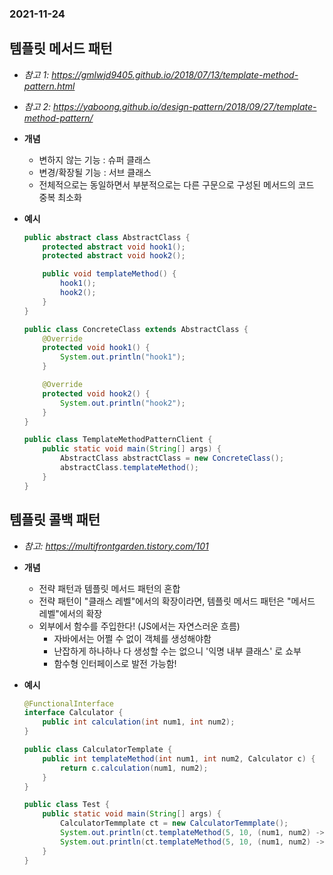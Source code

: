 ### 2021-11-24

## 템플릿 메서드 패턴
- *참고 1: https://gmlwjd9405.github.io/2018/07/13/template-method-pattern.html*
- *참고 2: https://yaboong.github.io/design-pattern/2018/09/27/template-method-pattern/*
- **개념**
    - 변하지 않는 기능 : 슈퍼 클래스
    - 변경/확장될 기능 : 서브 클래스
    - 전체적으로는 동일하면서 부분적으로는 다른 구문으로 구성된 메서드의 코드 중복 최소화

- **예시**
    ```java
    public abstract class AbstractClass {
        protected abstract void hook1();
        protected abstract void hook2();

        public void templateMethod() {
            hook1();
            hook2();
        }
    }

    public class ConcreteClass extends AbstractClass {
        @Override
        protected void hook1() {
            System.out.println("hook1");
        }

        @Override
        protected void hook2() {
            System.out.println("hook2");
        }
    }

    public class TemplateMethodPatternClient {
        public static void main(String[] args) {
            AbstractClass abstractClass = new ConcreteClass();
            abstractClass.templateMethod();
        }
    }
    ```

## 템플릿 콜백 패턴
- *참고: https://multifrontgarden.tistory.com/101*
- **개념**
    - 전략 패턴과 템플릿 메서드 패턴의 혼합
    - 전략 패턴이 "클래스 레벨"에서의 확장이라면, 템플릿 메서드 패턴은 "메서드 레벨"에서의 확장
    - 외부에서 함수를 주입한다! (JS에서는 자연스러운 흐름)
        - 자바에서는 어쩔 수 없이 객체를 생성해야함
        - 난잡하게 하나하나 다 생성할 수는 없으니 '익명 내부 클래스' 로 쇼부
        - 함수형 인터페이스로 발전 가능함!

- **예시**
    ```java
    @FunctionalInterface
    interface Calculator {
        public int calculation(int num1, int num2);
    }

    public class CalculatorTemplate {
        public int templateMethod(int num1, int num2, Calculator c) {
            return c.calculation(num1, num2);
        }
    }

    public class Test {
        public static void main(String[] args) {
            CalculatorTemmplate ct = new CalculatorTemmplate();
            System.out.println(ct.templateMethod(5, 10, (num1, num2) -> num1 + num2));
            System.out.println(ct.templateMethod(5, 10, (num1, num2) -> num1 * num2));
        }
    }
    ```
